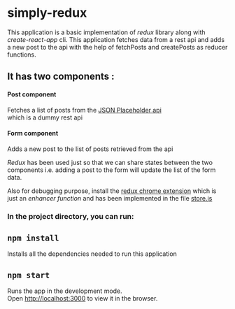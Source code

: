 
# simply-redux

This application is a basic implementation of *redux* library along with *create-react-app* cli. This application fetches data from a rest api and adds a new post to the api with the help of fetchPosts and createPosts as reducer functions.

## It has two components :

#### Post component
Fetches a list of posts from the [JSON Placeholder api](https://jsonplaceholder.typicode.com)<br/>
which is a dummy rest api

#### Form component 
Adds a new post to the list of posts retrieved from the api


*Redux* has been used just so that we can share states between the two components i.e. adding a post to the form 
will update the list of the form data.

Also for debugging purpose, install the [redux chrome extension](https://chrome.google.com/webstore/detail/redux-devtools/lmhkpmbekcpmknklioeibfkpmmfibljd?hl=en) which is just an *enhancer function* and has been implemented in the file [store.js](src/Store.js) <br/>

### In the project directory, you can run:

## `npm install`

Installs all the dependencies needed to run this application

## `npm start`

Runs the app in the development mode.<br />
Open [http://localhost:3000](http://localhost:3000) to view it in the browser.



